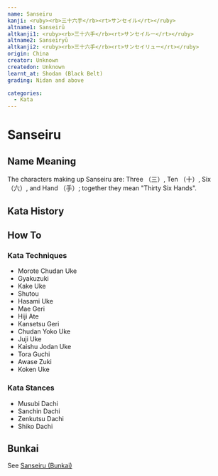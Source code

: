 ```yaml
---
name: Sanseiru
kanji: <ruby><rb>三十六手</rb><rt>サンセイル</rt></ruby>
altname1: Sanseirū
altkanji1: <ruby><rb>三十六手</rb><rt>サンセイルー</rt></ruby>
altname2: Sanseiryū
altkanji2: <ruby><rb>三十六手</rb><rt>サンセイリュー</rt></ruby>
origin: China
creator: Unknown
createdon: Unknown
learnt_at: Shodan (Black Belt)
grading: Nidan and above

categories:
  - Kata
---
```


# Sanseiru

<Infobox/>

## Name Meaning

The characters making up Sanseiru are: Three （三）, Ten （十）, Six （六）, and Hand （手）; together they mean "Thirty Six Hands".

## Kata History

## How To

<Wiki-Video url="https://youtu.be/tCrXO9MQJyk" />

<!-- ### Important Points -->

### Kata Techniques

- Morote Chudan Uke
- Gyakuzuki
- Kake Uke
- Shutou
- Hasami Uke
- Mae Geri
- Hiji Ate
- Kansetsu Geri
- Chudan Yoko Uke
- Juji Uke
- Kaishu Jodan Uke
- Tora Guchi
- Awase Zuki
- Koken Uke

### Kata Stances

- Musubi Dachi
- Sanchin Dachi
- Zenkutsu Dachi
- Shiko Dachi

## Bunkai

See [Sanseiru (Bunkai)](/bunkai/sanseiru.md)
